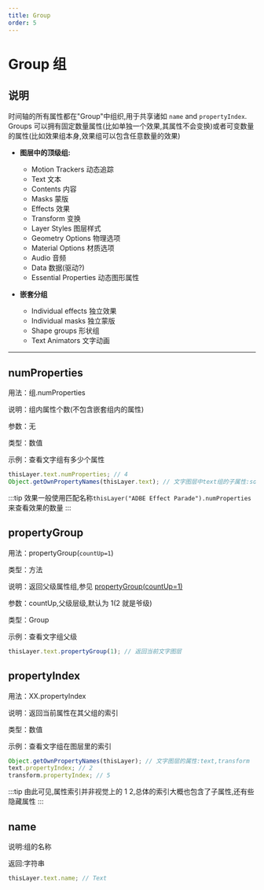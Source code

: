 ```yaml
---
title: Group
order: 5
---
```


# Group 组

## 说明

时间轴的所有属性都在"Group"中组织,用于共享诸如 `name` and `propertyIndex`.
Groups 可以拥有固定数量属性(比如单独一个效果,其属性不会变换)或者可变数量的属性(比如效果组本身,效果组可以包含任意数量的效果)

- **图层中的顶级组:**

  - Motion Trackers 动态追踪
  - Text 文本
  - Contents 内容
  - Masks 蒙版
  - Effects 效果
  - Transform 变换
  - Layer Styles 图层样式
  - Geometry Options 物理选项
  - Material Options 材质选项
  - Audio 音频
  - Data 数据(驱动?)
  - Essential Properties 动态图形属性

- **嵌套分组**

  - Individual effects 独立效果
  - Individual masks 独立蒙版
  - Shape groups 形状组
  - Text Animators 文字动画

---

## numProperties

用法：组.numProperties

说明：组内属性个数(不包含嵌套组内的属性)

参数：无

类型：数值

示例：查看文字组有多少个属性

```javascript
thisLayer.text.numProperties; // 4
Object.getOwnPropertyNames(thisLayer.text); // 文字图层中text组的子属性:sourceText, pathOption, moreOption,Animator
```

:::tip
效果一般使用匹配名称`thisLayer("ADBE Effect Parade").numProperties`来查看效果的数量
:::

## propertyGroup

用法：propertyGroup(`countUp=1`)

类型：方法

说明：返回父级属性组,参见 [propertyGroup(countUp=1)](property.html#property-propertygroup)

参数：countUp,父级层级,默认为 1(2 就是爷级)

类型：Group

示例：查看文字组父级

```javascript
thisLayer.text.propertyGroup(1); // 返回当前文字图层
```

## propertyIndex

用法：XX.propertyIndex

说明：返回当前属性在其父组的索引

类型：数值

示例：查看文字组在图层里的索引

```javascript
Object.getOwnPropertyNames(thisLayer); // 文字图层的属性:text,transform
text.propertyIndex; // 2
transform.propertyIndex; // 5
```

:::tip
由此可见,属性索引并非视觉上的 1 2,总体的索引大概也包含了子属性,还有些隐藏属性
:::

## name

说明:组的名称

返回:字符串

```javascript
thisLayer.text.name; // Text
```
